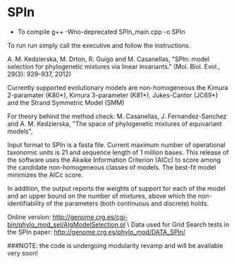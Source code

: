 # SPIn 
 
* To compile 
 g++ -Wno-deprecated SPIn_main.cpp -o SPIn

To run run simply call the executive and follow the instructions.

A. M. Kedzierska, M. Drton, R. Guigo and M. Casanellas, "SPIn: model selection for phylogenetic mixtures via linear invariants." (Mol. Biol. Evol., 29(3): 929-937, 2012)

Currently supported evolutionary models are non-homogeneous the Kimura 2-paramater (K80*),  Kimura 3-parameter (K81*), Jukes-Cantor (JC69*) 
and the Strand Symmetric Model (SMM)

For theory behind the method check:
M. Casanellas, J. Fernandez-Sanchez and A. M. Kedzierska, "The space of phylogenetic mixtures of equivariant models",
    

Input format to SPIn is a fasta file. Current maximum number of operational taxonomic units is 21 and sequence length of 1 million bases.
This release of the software uses the Akaike Information Criterion (AICc) to score among the candidate non-homogeneous classes of models. 
The best-fit model minimizes the AICc score. 

In addition, the output reports the weights of support for each of the model and an upper bound on the number of mixtures, above which the non-identifiability of the parameters (both continuous and discrete) holds.


Online version: http://genome.crg.es/cgi-bin/phylo_mod_sel/AlgModelSelection.pl \\
Data used for Grid Search tests in the SPIn paper: http://genome.crg.es/phylo_mod/DATA_SPIn/

###NOTE: the code is undergoing modularity revamp and will be available very soon!
